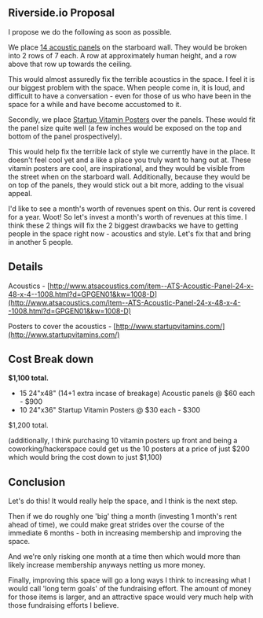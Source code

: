 ## Riverside.io Proposal

I propose we do the following as soon as possible. 

We place [14 acoustic panels](http://www.atsacoustics.com/item--ATS-Acoustic-Panel-24-x-48-x-4--1008.html?d=GPGEN01&kw=1008-D) on the starboard wall. They would be broken into 2 rows of 7 each. A row at approximately human height, and a row above that row up towards the ceiling.

This would almost assuredly fix the terrible acoustics in the space. I feel it is our biggest problem with the space. When people come in, it is loud, and difficult to have a conversation - even for those of us who have been in the space for a while and have become accustomed to it.

Secondly, we place [Startup Vitamin Posters](http://www.startupvitamins.com/) over the panels. These would fit the panel size quite well (a few inches would be exposed on the top and bottom of the panel prospectively).

This would help fix the terrible lack of style we currently have in the place. It doesn't feel cool yet and a like a place you truly want to hang out at. These vitamin posters are cool, are inspirational, and they would be visible from the street when on the starboard wall. Additionally, because they would be on top of the panels, they would stick out a bit more, adding to the visual appeal.

I'd like to see a month's worth of revenues spent on this. Our rent is covered for a year. Woot! So let's invest a month's worth of revenues at this time. I think these 2 things will fix the 2 biggest drawbacks we have to getting people in the space right now - acoustics and style. Let's fix that and bring in another 5 people.

## Details

Acoustics - [http://www.atsacoustics.com/item--ATS-Acoustic-Panel-24-x-48-x-4--1008.html?d=GPGEN01&kw=1008-D](http://www.atsacoustics.com/item--ATS-Acoustic-Panel-24-x-48-x-4--1008.html?d=GPGEN01&kw=1008-D)

Posters to cover the acoustics - [http://www.startupvitamins.com/](http://www.startupvitamins.com/)

## Cost Break down

**$1,100 total.**

* 15 24"x48" (14+1 extra incase of breakage) Acoustic panels @ $60 each - $900
* 10 24"x36" Startup Vitamin Posters @ $30 each - $300

$1,200 total.

(additionally, I think purchasing 10 vitamin posters up front and being a coworking/hackerspace could get us the 10 posters at a price of just $200 which would bring the cost down to just $1,100)

## Conclusion

Let's do this! It would really help the space, and I think is the next step. 

Then if we do roughly one 'big' thing a month (investing 1 month's rent ahead of time), we could make great strides over the course of the immediate 6 months - both in increasing membership and improving the space.

And we're only risking one month at a time then which would more than likely increase membership anyways netting us more money.

Finally, improving this space will go a long ways I think to increasing what I would call 'long term goals' of the fundraising effort. The amount of money for those items is larger, and an attractive space would very much help with those fundraising efforts I believe.



